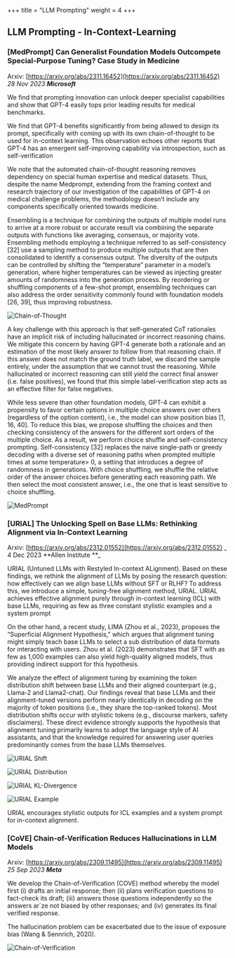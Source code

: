 +++
title = "LLM Prompting"
weight = 4
+++

## LLM Prompting - In-Context-Learning

### [MedPrompt] Can Generalist Foundation Models Outcompete Special-Purpose Tuning? Case Study in Medicine

Arxiv: [https://arxiv.org/abs/2311.16452](https://arxiv.org/abs/2311.16452) _28 Nov 2023 **Microsoft**_

We find that prompting innovation can unlock deeper specialist capabilities and show that GPT-4 easily tops prior leading results for medical benchmarks.

We find that GPT-4 benefits significantly from being allowed to design its prompt, specifically with coming up with its own chain-of-thought to be used for in-context learning. This observation echoes other reports that GPT-4 has an emergent self-improving capability via introspection, such as self-verification

We note that the automated chain-of-thought reasoning removes dependency on special human expertise and medical datasets. Thus, despite the name Medprompt, extending from the framing context and research trajectory of our investigation of the capabilities of GPT-4 on medical challenge problems, the methodology doesn’t include any components specifically oriented towards medicine.

Ensembling is a technique for combining the outputs of multiple model runs to arrive at a more robust or accurate result via combining the separate outputs with functions like averaging, consensus, or majority vote. Ensembling methods employing a technique referred to as self-consistency [32] use a sampling method to produce multiple outputs that are then consolidated to identify a consensus output. The diversity of the outputs can be controlled by shifting the “temperature” parameter in a model’s generation, where higher temperatures can be viewed as injecting greater amounts of randomness into the generation process. By reordering or shuffling components of a few-shot prompt, ensembling techniques can also address the order sensitivity commonly found with foundation models [26, 39], thus improving robustness.

![Chain-of-Thought](/generative-ai/2-llm-research/llm_4_cot.png)

A key challenge with this approach is that self-generated CoT rationales have an implicit risk of including hallucinated or incorrect reasoning chains. We mitigate this concern by having GPT-4 generate both a rationale and an estimation of the most likely answer to follow from that reasoning chain. If this answer does not match the ground truth label, we discard the sample entirely, under the assumption that we cannot trust the reasoning. While hallucinated or incorrect reasoning can still yield the correct final answer (i.e. false positives), we found that this simple label-verification step acts as an effective filter for false negatives.

While less severe than other foundation models, GPT-4 can exhibit a propensity to favor certain options in multiple choice answers over others (regardless of the option content), i.e., the model can show position bias [1, 16, 40]. To reduce this bias, we propose shuffling the choices and then checking consistency of the answers for the different sort orders of the multiple choice. As a result, we perform choice shuffle and self-consistency prompting. Self-consistency [32] replaces the naive single-path or greedy decoding with a diverse set of reasoning paths when prompted multiple times at some temperature> 0, a setting that introduces a degree of randomness in generations. With choice shuffling, we shuffle the relative order of the answer choices before generating each reasoning path. We then select the most consistent answer, i.e., the one that is least sensitive to choice shuffling.

![MedPrompt](/generative-ai/2-llm-research/llm_4_medprompt.png)


### [URIAL] The Unlocking Spell on Base LLMs: Rethinking Alignment via In-Context Learning

Arxiv: [https://arxiv.org/abs/2312.01552](https://arxiv.org/abs/2312.01552) _ 4 Dec 2023 **Allen Institute **_

URIAL (Untuned LLMs with Restyled In-context ALignment). Based on these findings, we rethink the alignment of LLMs by posing the research question: how effectively can we align base LLMs without SFT or RLHF? To address this, we introduce a simple, tuning-free alignment method, URIAL. URIAL achieves effective alignment purely through in-context learning (ICL) with base LLMs, requiring as few as three constant stylistic examples and a system prompt

On the other hand, a recent study, LIMA (Zhou et al., 2023), proposes the “Superficial Alignment Hypothesis,” which argues that alignment tuning might simply teach base LLMs to select a sub distribution of data formats for interacting with users. Zhou et al. (2023) demonstrates that SFT with as few as 1,000 examples can also yield high-quality aligned models, thus providing indirect support for this hypothesis.

We analyze the effect of alignment tuning by examining the token distribution shift between base LLMs and their aligned counterpart (e.g., Llama-2 and Llama2-chat). Our findings reveal that base LLMs and their alignment-tuned versions perform nearly identically in decoding on the majority of token positions (i.e., they share the top-ranked tokens). Most distribution shifts occur with stylistic tokens (e.g., discourse markers, safety disclaimers). These direct evidence strongly supports the hypothesis that alignment tuning primarily learns to adopt the language style of AI assistants, and that the knowledge required for answering user queries predominantly comes from the base LLMs themselves.

![URIAL Shift](/generative-ai/2-llm-research/llm_4_urial_shift.png)

![URIAL Distribution](/generative-ai/2-llm-research/llm_4_urial_distribution.png)

![URIAL KL-Divergence](/generative-ai/2-llm-research/llm_4_urial_kldivergence.png)

![URIAL Example](/generative-ai/2-llm-research/llm_4_urial_example.png)

URIAL encourages stylistic outputs for ICL examples and a system prompt for in-context alignment.


### [CoVE] Chain-of-Verification Reduces Hallucinations in LLM Models

Arxiv: [https://arxiv.org/abs/2309.11495](https://arxiv.org/abs/2309.11495) _25 Sep 2023 **Meta**_

We develop the Chain-of-Verification (COVE) method whereby the model first (i) drafts an initial response; then (ii) plans verification questions to fact-check its draft; (iii) answers those questions independently so the answers ar`ze not biased by other responses; and (iv) generates its final verified response.

The hallucination problem can be exacerbated due to the issue of exposure bias (Wang & Sennrich, 2020).

![Chain-of-Verification](/generative-ai/2-llm-research/llm_4_cove.png)
